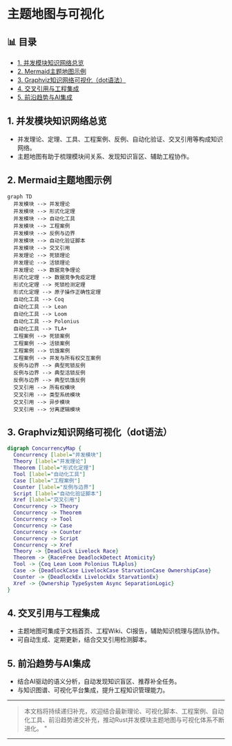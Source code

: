﻿# 主题地图与可视化


## 📊 目录

- [1. 并发模块知识网络总览](#1-并发模块知识网络总览)
- [2. Mermaid主题地图示例](#2-mermaid主题地图示例)
- [3. Graphviz知识网络可视化（dot语法）](#3-graphviz知识网络可视化dot语法)
- [4. 交叉引用与工程集成](#4-交叉引用与工程集成)
- [5. 前沿趋势与AI集成](#5-前沿趋势与ai集成)


## 1. 并发模块知识网络总览

- 并发理论、定理、工具、工程案例、反例、自动化验证、交叉引用等构成知识网络。
- 主题地图有助于梳理模块间关系、发现知识盲区、辅助工程协作。

## 2. Mermaid主题地图示例

```mermaid
graph TD
  并发模块 --> 并发理论
  并发模块 --> 形式化定理
  并发模块 --> 自动化工具
  并发模块 --> 工程案例
  并发模块 --> 反例与边界
  并发模块 --> 自动化验证脚本
  并发模块 --> 交叉引用
  并发理论 --> 死锁理论
  并发理论 --> 活锁理论
  并发理论 --> 数据竞争理论
  形式化定理 --> 数据竞争免疫定理
  形式化定理 --> 死锁检测定理
  形式化定理 --> 原子操作正确性定理
  自动化工具 --> Coq
  自动化工具 --> Lean
  自动化工具 --> Loom
  自动化工具 --> Polonius
  自动化工具 --> TLA+
  工程案例 --> 死锁案例
  工程案例 --> 活锁案例
  工程案例 --> 饥饿案例
  工程案例 --> 并发与所有权交互案例
  反例与边界 --> 典型死锁反例
  反例与边界 --> 典型活锁反例
  反例与边界 --> 典型饥饿反例
  交叉引用 --> 所有权模块
  交叉引用 --> 类型系统模块
  交叉引用 --> 异步模块
  交叉引用 --> 分离逻辑模块
```

## 3. Graphviz知识网络可视化（dot语法）

```dot
digraph ConcurrencyMap {
  Concurrency [label="并发模块"]
  Theory [label="并发理论"]
  Theorem [label="形式化定理"]
  Tool [label="自动化工具"]
  Case [label="工程案例"]
  Counter [label="反例与边界"]
  Script [label="自动化验证脚本"]
  Xref [label="交叉引用"]
  Concurrency -> Theory
  Concurrency -> Theorem
  Concurrency -> Tool
  Concurrency -> Case
  Concurrency -> Counter
  Concurrency -> Script
  Concurrency -> Xref
  Theory -> {Deadlock Livelock Race}
  Theorem -> {RaceFree DeadlockDetect Atomicity}
  Tool -> {Coq Lean Loom Polonius TLAplus}
  Case -> {DeadlockCase LivelockCase StarvationCase OwnershipCase}
  Counter -> {DeadlockEx LivelockEx StarvationEx}
  Xref -> {Ownership TypeSystem Async SeparationLogic}
}
```

## 4. 交叉引用与工程集成

- 主题地图可集成于文档首页、工程Wiki、CI报告，辅助知识梳理与团队协作。
- 可自动生成、定期更新，结合交叉引用检测脚本。

## 5. 前沿趋势与AI集成

- 结合AI驱动的语义分析，自动发现知识盲区、推荐补全任务。
- 与知识图谱、可视化平台集成，提升工程知识管理能力。

---

> 本文档将持续递归补充，欢迎结合最新理论、可视化脚本、工程案例、自动化工具、前沿趋势递交补充，推动Rust并发模块主题地图与可视化体系不断进化。
"

---
